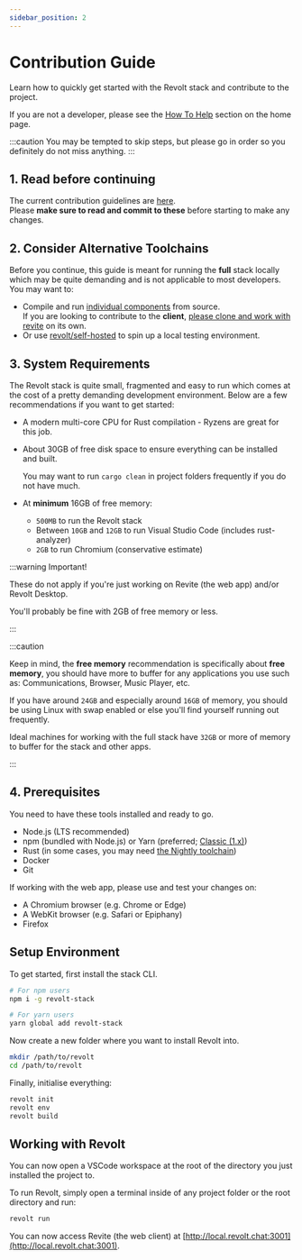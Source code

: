 ```yaml
---
sidebar_position: 2
---
```


# Contribution Guide

Learn how to quickly get started with the Revolt stack and contribute to the project.

If you are not a developer, please see the [How To Help](/#how-to-help) section on the home page.

:::caution
You may be tempted to skip steps, but please go in order so you definitely do not miss anything.
:::

## 1. Read before continuing

The current contribution guidelines are [here](https://github.com/revoltchat/revolt/discussions/282#discussion-3777997).<br/>Please **make sure to read and commit to these** before starting to make any changes.

## 2. Consider Alternative Toolchains

Before you continue, this guide is meant for running the **full** stack locally which may be quite demanding and is not applicable to most developers. You may want to:
- Compile and run [individual components](https://github.com/revoltchat) from source.<br/>If you are looking to contribute to the **client**, [please clone and work with revite](https://github.com/revoltchat/revite) on its own.
- Or use [revolt/self-hosted](https://github.com/revoltchat/self-hosted) to spin up a local testing environment.

## 3. System Requirements

The Revolt stack is quite small, fragmented and easy to run which comes at the cost of a pretty demanding development environment. Below are a few recommendations if you want to get started:

- A modern multi-core CPU for Rust compilation - Ryzens are great for this job.
- About 30GB of free disk space to ensure everything can be installed and built.

  You may want to run `cargo clean` in project folders frequently if you do not have much.
- At **minimum** 16GB of free memory:
  - `500MB` to run the Revolt stack
  - Between `10GB` and `12GB` to run Visual Studio Code (includes rust-analyzer)
  - `2GB` to run Chromium (conservative estimate)

:::warning Important!

These do not apply if you're just working on Revite (the web app) and/or Revolt Desktop.

You'll probably be fine with 2GB of free memory or less.

:::

:::caution

Keep in mind, the **free memory** recommendation is specifically about **free memory**, you should have more to buffer for any applications you use such as: Communications, Browser, Music Player, etc.

If you have around `24GB` and especially around `16GB` of memory, you should be using Linux with swap enabled or else you'll find yourself running out frequently.

Ideal machines for working with the full stack have `32GB` or more of memory to buffer for the stack and other apps.

:::

## 4. Prerequisites

You need to have these tools installed and ready to go.

- Node.js (LTS recommended)
- npm (bundled with Node.js) or Yarn (preferred; [Classic (1.x)](https://classic.yarnpkg.com/lang/en/))
- Rust (in some cases, you may need [the Nightly toolchain](https://rust-lang.github.io/rustup/concepts/channels.html#working-with-nightly-rust))
- Docker
- Git

If working with the web app, please use and test your changes on:
- A Chromium browser (e.g. Chrome or Edge)
- A WebKit browser (e.g. Safari or Epiphany)
- Firefox

## Setup Environment

To get started, first install the stack CLI.

```bash
# For npm users
npm i -g revolt-stack

# For yarn users
yarn global add revolt-stack
```

Now create a new folder where you want to install Revolt into.

```bash
mkdir /path/to/revolt
cd /path/to/revolt
```

Finally, initialise everything:

```bash
revolt init
revolt env
revolt build
```

## Working with Revolt

You can now open a VSCode workspace at the root of the directory you just installed the project to.

To run Revolt, simply open a terminal inside of any project folder or the root directory and run:

```bash
revolt run
```

You can now access Revite (the web client) at [http://local.revolt.chat:3001](http://local.revolt.chat:3001).
